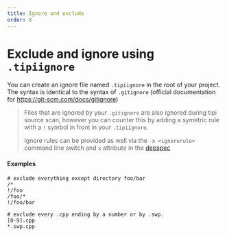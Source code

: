 ```yaml
---
title: Ignore and exclude
order: 8
---
```


# Exclude and ignore using `.tipiignore`

You can create an ignore file named `.tipiignore` in the root of your project.
The syntax is identical to the syntax of `.gitignore` (official documentation for https://git-scm.com/docs/gitignore)

> Files that are ignored by your `.gitignore` are also ignored during tipi source scan, however you can counter this by adding a symetric rule with a `!` symbol in front in your `.tipiignore`.
>
> Ignore rules can be provided as well via the `-x <ignorerule>` command line switch and `x` attribute in the [depspec](/documentation/02-dependencies)

#### Examples

```gitignore
# exclude everything except directory foo/bar
/*
!/foo
/foo/*
!/foo/bar
```

```gitignore
# exclude every .cpp ending by a number or by .swp.
[0-9].cpp
*.swp.cpp
```
